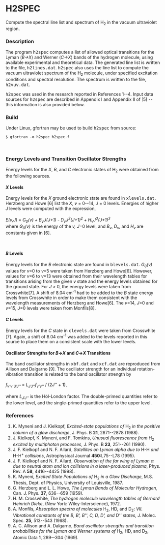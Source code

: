 # H2SPEC
Compute the spectral line list and spectrum of H<sub>2</sub> in the
vacuum ultraviolet region.

<h3>Description</h3>
<p>The program <tt>h2spec</tt> computes a list of allowed optical
transitions for the Lyman (<i>B&rarr;X</i>) and Werner (<i>C&rarr;X</i>)
bands of the hydrogen molecule, using available experimental and 
theoretical data. The generated line list is written to the file,
<tt>h2lines.dat</tt>. <tt>h2spec</tt> also uses the line 
list to compute the vacuum ultraviolet spectrum of the H<sub>2</sub> 
molecule, under specified excitation conditions and spectral 
resolution. The spectrum is written to the file, <tt>h2vuv.dat</tt>.
</p>

<p><tt>h2spec</tt> was used in the research reported in References
1--4. Input data sources for <tt>h2spec</tt> are described in Appendix
I and Appendix II of [5] -- this information is also provided below.
</p>

<h3>Build</h3>
<p>Under Linux, gfortran may be used to build <tt>h2spec</tt>
from source:<br>

	$ gfortran -o h2spec h2spec.f
<br>

<h3>Energy Levels and Transition Oscillator Strengths</h3>
<p>
Energy levels for the <i>X</i>, <i>B</i>, and <i>C</i> electronic
states of H<sub>2</sub> were obtained from the following sources.
</p>
<h4><i>X</i> Levels</h4>
<p>
Energy levels for the <i>X</i> ground electronic state are
found in <tt>xlevels.dat</tt>. Herzberg and Howe [6] list the 
<i>X</i>, <i>v</i> = 0--14, <i>J</i> = 0 levels. Energies 
of higher <i>J</i> levels were computed with the expression,<br><br>
<i>E(v,J)</i> = <i>G<sub>0</sub>(v) + B<sub>v</sub>J(J+1) -
D<sub>v</sub>J<sup>2</sup>(J+1)<sup>2</sup> +
H<sub>v</sub>J<sup>3</sup>(J+1)<sup>3</sup></i>
<br>
where <i>G<sub>0</sub>(v)</i> is the energy of the <i>v, J</i>=0
level, and <i>B<sub>v</sub></i>, <i>D<sub>v</sub></i>, and
<i>H<sub>v</sub></i> are constants given in [6].<br>
</p><br>
<h4><i>B</i> Levels</h4>
<p>
Energy levels for the <i>B</i> electronic state are found in
<tt>blevels.dat</tt>. <i>G<sub>0</sub>(v)</i> values for 
<i>v</i>=0 to <i>v</i>=5 were taken from Herzberg and Howe[6]. 
However, values for <i>v</i>=6 to <i>v</i>=13 were obtained from 
their wavelength tables for transitions arising from the given 
<i>v</i> state and the energy levels obtained for the ground state. 
For <i>J</i> &gt; 0, the energy levels were taken from 
Crosswhite[7]. A shift of 8.04 cm<sup>-1</sup> had to be added to 
the <i>B</i> state energy levels from Crosswhite in order to make 
them consistent with the wavelength measurements of Herzberg and 
Howe[6]. The <i>v</i>=14, <i>J</i>=0 and <i>v</i>=15, <i>J</i>=0 
levels were taken from Monfils[8].
</p>
<h4><i>C</i> Levels</h4>
<p>
Energy levels for the <i>C</i> state in <tt>clevels.dat</tt>
were taken from Crosswhite [7]. Again, a shift of 
8.04 cm<sup>-1</sup> was added to the levels reported in this 
source to place them on a consistent scale with the lower levels.
</p>
<h4>Oscillator Strengths for <i>B</i>&rarr;<i>X</i> and
<i>C</i>&rarr;<i>X</i> Transitions</h4>
<p>
The band oscillator strengths in <tt>xbf.dat</tt> and 
<tt>xcf.dat</tt> are reproduced from Allison and Dalgarno [9].
The oscillator strength for an individual rotation-vibration
transition is related to the band oscillator strength by<br><br>
<i>f<sub>v'v''J'J''</sub></i> = 
<i>L<sub>J'J''</sub>f<sub>v'v''</sub></i> / (2<i>J''</i> + 1),
<br><br>
where <i>L<sub>J'J''</sub></i> is the H&ouml;l-London factor. The
double-primed quantities refer to the lower level, and the
single-primed quantities refer to the upper level.
</p>

<h3>References</h3>

1. K. Myneni and J. Kielkopf, <i>Excited-state populations of</i> 
H<sub>2</sub> <i>in the positive column of a glow discharge</i>, 
J. Phys. B <b>21</b>, 2871--2878 (1988).<br>
2. J. Kielkopf, K. Myneni, and F. Tomkins, <i>Unusual fluorescence
from</i> H<sub>2</sub> <i>excited by multiphoton processes</i>,
J. Phys. B <b>23</b>, 251--261 (1990).<br>
3. J. F. Kielkopf and N. F. Allard, <i>Satellites on Lyman alpha
due to</i> H-H <i>and</i> H-H<sup>+</sup> <i>collisions</i>,
Astrophysical Journal <b>450</b>:L75--L78 (1995).<br>
4. J. F. Kielkopf and N. F. Allard, <i>Observation of the far wing
of Lyman &alpha; due to neutral atom and ion collisions in a
laser-produced plasma</i>, Phys. Rev. A <b>58</b>, 4416--4425
(1998).<br>
5. K. Myneni, <i>Excited State Populations of</i> H<sub>2</sub>
<i> in a Glow Discharge</i>, M.S. Thesis, Dept. of Physics,
University of Louisville, 1987.<br>
6. G. Herzberg and L. L. Howe, <i>The Lyman Bands of Molecular 
Hydrogen</i>, Can. J. Phys. <b>37</b>, 636--659 (1959).<br>
7. H. M. Crosswhite, <i>The hydrogen molecule wavelength tables
of Gerhard Heinrich Dieke</i>, (New York: Wiley-Interscience),
1972.<br>
8. A. Monfils, <i>Absorption spectra of molecules</i> 
H<sub>2</sub>, HD, and D<sub>2</sub>: <i>VII. Vibrational 
constants of the B, B', B'', C, D, D', and D'' states</i>, 
J. Molec. Spec. <b>25</b>, 513--543 (1968).<br>
9. A. C. Allison and A. Dalgarno, <i>Band oscillator strengths
and transition probabilities for the Lyman and Werner systems of</i>
H<sub>2</sub>, HD, and D<sub>2</sub>, Atomic Data <b>1</b>, 
289--304 (1969).<br>
